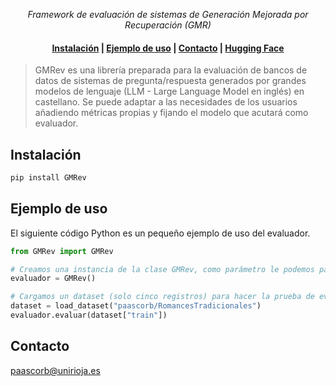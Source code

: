 <p align="center">
  <i>Framework de evaluación de sistemas de Generación Mejorada por Recuperación (GMR)</i>
</p>

<h4 align="center">
    <p>
        <a href="#instalación">Instalación</a> |
        <a href="#ejemplo-de-uso">Ejemplo de uso</a> |
        <a href="#contacto">Contacto</a> |
        <a href="https://huggingface.co/PrevenIA">Hugging Face</a>
    <p>
</h4>

> GMRev es una librería preparada para la evaluación de bancos de datos de sistemas de pregunta/respuesta generados por grandes modelos de lenguaje (LLM - Large Language Model en inglés) en castellano. Se puede adaptar a las necesidades de los usuarios añadiendo métricas propias y fijando el modelo que acutará como evaluador.

## Instalación

```bash
pip install GMRev
```

## Ejemplo de uso

El siguiente código Python es un pequeño ejemplo de uso del evaluador.

```python
from GMRev import GMRev

# Creamos una instancia de la clase GMRev, como parámetro le podemos pasar nuestro modelo del lenguaje —por defecto, crea uno usando mistralai/Mixtral-8x7B-Instruct-v0.1— que es el que utilizará como evaluador.
evaluador = GMRev()

# Cargamos un dataset (solo cinco registros) para hacer la prueba de evaluación. La estructura del dataset debe ser una específica.
dataset = load_dataset("paascorb/RomancesTradicionales")
evaluador.evaluar(dataset["train"])
```

## Contacto

paascorb@unirioja.es
